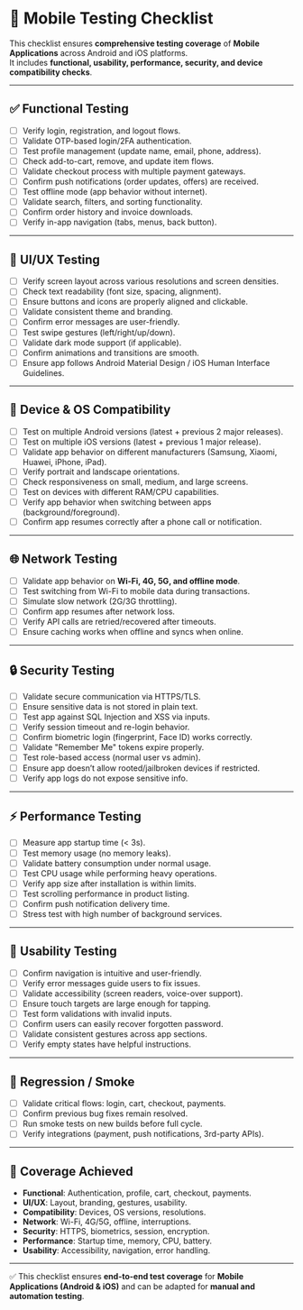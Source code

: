 # 📱 Mobile Testing Checklist

This checklist ensures **comprehensive testing coverage** of **Mobile Applications** across Android and iOS platforms.  
It includes **functional, usability, performance, security, and device compatibility checks**.

---

## ✅ Functional Testing
- [ ] Verify login, registration, and logout flows.  
- [ ] Validate OTP-based login/2FA authentication.  
- [ ] Test profile management (update name, email, phone, address).  
- [ ] Check add-to-cart, remove, and update item flows.  
- [ ] Validate checkout process with multiple payment gateways.  
- [ ] Confirm push notifications (order updates, offers) are received.  
- [ ] Test offline mode (app behavior without internet).  
- [ ] Validate search, filters, and sorting functionality.  
- [ ] Confirm order history and invoice downloads.  
- [ ] Verify in-app navigation (tabs, menus, back button).  

---

## 🎨 UI/UX Testing
- [ ] Verify screen layout across various resolutions and screen densities.  
- [ ] Check text readability (font size, spacing, alignment).  
- [ ] Ensure buttons and icons are properly aligned and clickable.  
- [ ] Validate consistent theme and branding.  
- [ ] Confirm error messages are user-friendly.  
- [ ] Test swipe gestures (left/right/up/down).  
- [ ] Validate dark mode support (if applicable).  
- [ ] Confirm animations and transitions are smooth.  
- [ ] Ensure app follows Android Material Design / iOS Human Interface Guidelines.  

---

## 📱 Device & OS Compatibility
- [ ] Test on multiple Android versions (latest + previous 2 major releases).  
- [ ] Test on multiple iOS versions (latest + previous 1 major release).  
- [ ] Validate app behavior on different manufacturers (Samsung, Xiaomi, Huawei, iPhone, iPad).  
- [ ] Verify portrait and landscape orientations.  
- [ ] Check responsiveness on small, medium, and large screens.  
- [ ] Test on devices with different RAM/CPU capabilities.  
- [ ] Verify app behavior when switching between apps (background/foreground).  
- [ ] Confirm app resumes correctly after a phone call or notification.  

---

## 🌐 Network Testing
- [ ] Validate app behavior on **Wi-Fi, 4G, 5G, and offline mode**.  
- [ ] Test switching from Wi-Fi to mobile data during transactions.  
- [ ] Simulate slow network (2G/3G throttling).  
- [ ] Confirm app resumes after network loss.  
- [ ] Verify API calls are retried/recovered after timeouts.  
- [ ] Ensure caching works when offline and syncs when online.  

---

## 🔒 Security Testing
- [ ] Validate secure communication via HTTPS/TLS.  
- [ ] Ensure sensitive data is not stored in plain text.  
- [ ] Test app against SQL Injection and XSS via inputs.  
- [ ] Verify session timeout and re-login behavior.  
- [ ] Confirm biometric login (fingerprint, Face ID) works correctly.  
- [ ] Validate "Remember Me" tokens expire properly.  
- [ ] Test role-based access (normal user vs admin).  
- [ ] Ensure app doesn’t allow rooted/jailbroken devices if restricted.  
- [ ] Verify app logs do not expose sensitive info.  

---

## ⚡ Performance Testing
- [ ] Measure app startup time (< 3s).  
- [ ] Test memory usage (no memory leaks).  
- [ ] Validate battery consumption under normal usage.  
- [ ] Test CPU usage while performing heavy operations.  
- [ ] Verify app size after installation is within limits.  
- [ ] Test scrolling performance in product listing.  
- [ ] Confirm push notification delivery time.  
- [ ] Stress test with high number of background services.  

---

## 🧩 Usability Testing
- [ ] Confirm navigation is intuitive and user-friendly.  
- [ ] Verify error messages guide users to fix issues.  
- [ ] Validate accessibility (screen readers, voice-over support).  
- [ ] Ensure touch targets are large enough for tapping.  
- [ ] Test form validations with invalid inputs.  
- [ ] Confirm users can easily recover forgotten password.  
- [ ] Validate consistent gestures across app sections.  
- [ ] Verify empty states have helpful instructions.  

---

## 🧪 Regression / Smoke
- [ ] Validate critical flows: login, cart, checkout, payments.  
- [ ] Confirm previous bug fixes remain resolved.  
- [ ] Run smoke tests on new builds before full cycle.  
- [ ] Verify integrations (payment, push notifications, 3rd-party APIs).  

---

## 📌 Coverage Achieved
- **Functional**: Authentication, profile, cart, checkout, payments.  
- **UI/UX**: Layout, branding, gestures, usability.  
- **Compatibility**: Devices, OS versions, resolutions.  
- **Network**: Wi-Fi, 4G/5G, offline, interruptions.  
- **Security**: HTTPS, biometrics, session, encryption.  
- **Performance**: Startup time, memory, CPU, battery.  
- **Usability**: Accessibility, navigation, error handling.  

---

✅ This checklist ensures **end-to-end test coverage** for **Mobile Applications (Android & iOS)** and can be adapted for **manual and automation testing**.
